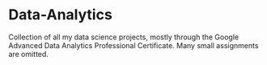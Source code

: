 # Data-Analytics
Collection of all my data science projects, mostly through the Google Advanced Data Analytics Professional Certificate. Many small assignments are omitted.
